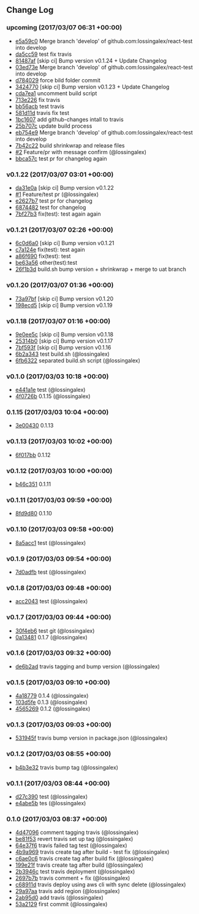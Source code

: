 ## Change Log

### upcoming (2017/03/07 06:31 +00:00)
- [e5a59c0](https://github.com/lossingalex/react-test/commit/e5a59c0c9f5118f7dc77628664310c69c4140b22) Merge branch 'develop' of github.com:lossingalex/react-test into develop
- [da5cc59](https://github.com/lossingalex/react-test/commit/da5cc59bd1323e7d55ff8bed816c7c82eaf15254) test fix travis
- [81487af](https://github.com/lossingalex/react-test/commit/81487aff6ca4f2b500991bf8c8e4ae62169171be) [skip ci] Bump version v0.1.24 + Update Changelog
- [03ed73e](https://github.com/lossingalex/react-test/commit/03ed73ec2bc59e89d06283e6f6b49d5d5dc21571) Merge branch 'develop' of github.com:lossingalex/react-test into develop
- [d784029](https://github.com/lossingalex/react-test/commit/d784029811398f0b5ff054835b2dd48ddd8dae2f) force bild folder commit
- [3424770](https://github.com/lossingalex/react-test/commit/342477052cf3e798ef7980255a41377d1f382191) [skip ci] Bump version v0.1.23 + Update Changelog
- [cda7ea1](https://github.com/lossingalex/react-test/commit/cda7ea1d0a84c4458e66703ffed7208eda1bb55f) uncomment build script
- [713e226](https://github.com/lossingalex/react-test/commit/713e2261da377a1d3e87bb5322238c997fc004bf) fix travis
- [bb56acb](https://github.com/lossingalex/react-test/commit/bb56acb912a6b6beddc590ff98df5e58bca89dbe) test travis
- [581d11d](https://github.com/lossingalex/react-test/commit/581d11d3dfdc59eda61bf7bb42c8f68b64b1afe0) travis fix test
- [1bc1607](https://github.com/lossingalex/react-test/commit/1bc1607c4907f242ae23c40815a1a4da743f5187) add github-changes intall to travis
- [25b707c](https://github.com/lossingalex/react-test/commit/25b707cfa00549ed69950882838e8878d4ff81d0) update build process
- [eb754e9](https://github.com/lossingalex/react-test/commit/eb754e903a97582b8d5304691486f3b0b99c40b1) Merge branch 'develop' of github.com:lossingalex/react-test into develop
- [7b42c22](https://github.com/lossingalex/react-test/commit/7b42c220dac2ede642f060d02e3b8bb089bb4aef) build shrinkwrap and release files
- [#2](https://github.com/lossingalex/react-test/pull/2) Feature/pr with message confirm (@lossingalex)
- [bbca57c](https://github.com/lossingalex/react-test/commit/bbca57c20625d243c34ecf9ba3562f095e363ae3) test pr for changelog again

### v0.1.22 (2017/03/07 03:01 +00:00)
- [da31e0a](https://github.com/lossingalex/react-test/commit/da31e0acdedd37bae56016271482bf2827d51862) [skip ci] Bump version v0.1.22
- [#1](https://github.com/lossingalex/react-test/pull/1) Feature/test pr (@lossingalex)
- [e2627b7](https://github.com/lossingalex/react-test/commit/e2627b76f5aa577677cb6bb24a6fd24c521dab87) test pr for changelog
- [6874482](https://github.com/lossingalex/react-test/commit/687448281281d8e578bc77daf29a86a434bb370c) test for changelog
- [7bf27b3](https://github.com/lossingalex/react-test/commit/7bf27b39a33f78bd93d28436bb6d20033ca17ed3) fix(test): test again again

### v0.1.21 (2017/03/07 02:26 +00:00)
- [6c0d6a0](https://github.com/lossingalex/react-test/commit/6c0d6a0e498cedf22fb828bb39d91d41dd473116) [skip ci] Bump version v0.1.21
- [c7a124e](https://github.com/lossingalex/react-test/commit/c7a124e3fcb01a73cf43f575356d7fd9ff86506e) fix(test): test again
- [a86f690](https://github.com/lossingalex/react-test/commit/a86f690e42378bc13b5b2c0102a6af7c3bbba8c0) fix(test): test
- [be63a56](https://github.com/lossingalex/react-test/commit/be63a56d9ea1762bcab207448c3be396579ff379) other(test):test
- [26f1b3d](https://github.com/lossingalex/react-test/commit/26f1b3d371e7e8519f2b98f977d4e1f69ac71823) build.sh bump version + shrinkwrap + merge to uat branch

### v0.1.20 (2017/03/07 01:36 +00:00)
- [73a97bf](https://github.com/lossingalex/react-test/commit/73a97bf52e6618ab88d85f0368c9aef1713da775) [skip ci] Bump version v0.1.20
- [198ecd5](https://github.com/lossingalex/react-test/commit/198ecd5aa84164d5ee04dc8e338ad0946d2ea57a) [skip ci] Bump version v0.1.19

### v0.1.18 (2017/03/07 01:16 +00:00)
- [9e0ee5c](https://github.com/lossingalex/react-test/commit/9e0ee5c12c10c0074d3cafbffaf87b116e84ccee) [skip ci] Bump version v0.1.18
- [25314b0](https://github.com/lossingalex/react-test/commit/25314b0b6383e31c162f0296e7b624ce121b8bd2) [skip ci] Bump version v0.1.17
- [7bf593f](https://github.com/lossingalex/react-test/commit/7bf593f645caa9b06ac6d316a6719267a5a04deb) [skip ci] Bump version v0.1.16
- [6b2a343](https://github.com/lossingalex/react-test/commit/6b2a3431d0e21ee0d98605bd496dda9252307b25) test build.sh (@lossingalex)
- [6fb6322](https://github.com/lossingalex/react-test/commit/6fb6322979a3617c2bc2804141ee8b451a63f32c) separated build.sh script (@lossingalex)

### v0.1.0 (2017/03/03 10:18 +00:00)
- [e441a1e](https://github.com/lossingalex/react-test/commit/e441a1e2988a2f34eda63021a7865dac18526ac7) test (@lossingalex)
- [4f0726b](https://github.com/lossingalex/react-test/commit/4f0726ba8ad4bf053093ee4851e6b29bb2e1b050) 0.1.15 (@lossingalex)

### 0.1.15 (2017/03/03 10:04 +00:00)
- [3e00430](https://github.com/lossingalex/react-test/commit/3e00430da4a3f5e910998a036c5b8034e9330dd6) 0.1.13

### v0.1.13 (2017/03/03 10:02 +00:00)
- [6f017bb](https://github.com/lossingalex/react-test/commit/6f017bbf6112118b00ace1d8d482cd55ab296130) 0.1.12

### v0.1.12 (2017/03/03 10:00 +00:00)
- [b46c351](https://github.com/lossingalex/react-test/commit/b46c3511e041502c1efa845499d17994009a75cc) 0.1.11

### v0.1.11 (2017/03/03 09:59 +00:00)
- [8fd9d80](https://github.com/lossingalex/react-test/commit/8fd9d80f7ebe58aaf6366cd9557a93336a6a8473) 0.1.10

### v0.1.10 (2017/03/03 09:58 +00:00)
- [8a5acc1](https://github.com/lossingalex/react-test/commit/8a5acc1b6931e33a4a210f2ac2f37c7fd62f30b5) test (@lossingalex)

### v0.1.9 (2017/03/03 09:54 +00:00)
- [7d0adfb](https://github.com/lossingalex/react-test/commit/7d0adfb479827d74b38d7270f449bc8d896ac260) test (@lossingalex)

### v0.1.8 (2017/03/03 09:48 +00:00)
- [acc2043](https://github.com/lossingalex/react-test/commit/acc2043e5345290d4a1a65d95ed765b2241d83f9) test (@lossingalex)

### v0.1.7 (2017/03/03 09:44 +00:00)
- [30f4eb6](https://github.com/lossingalex/react-test/commit/30f4eb617041cb9d4f89d72dd974da4ecb81aa50) test git (@lossingalex)
- [0a13481](https://github.com/lossingalex/react-test/commit/0a1348169c65616be09b75448e5a1753fb3bd2f7) 0.1.7 (@lossingalex)

### v0.1.6 (2017/03/03 09:32 +00:00)
- [de6b2ad](https://github.com/lossingalex/react-test/commit/de6b2ad98a72dfd94842385f5f429cfcabd912a2) travis tagging and bump version (@lossingalex)

### v0.1.5 (2017/03/03 09:10 +00:00)
- [4a18779](https://github.com/lossingalex/react-test/commit/4a18779b442c542a1b5ab7869485d0cedfc08fae) 0.1.4 (@lossingalex)
- [103d5fe](https://github.com/lossingalex/react-test/commit/103d5fe6fbdbcb52f7c1bbaf16f65f5eb3aa68d0) 0.1.3 (@lossingalex)
- [4565269](https://github.com/lossingalex/react-test/commit/45652691b88525314c1e3da5cc29582df0cc678c) 0.1.2 (@lossingalex)

### v0.1.3 (2017/03/03 09:03 +00:00)
- [531945f](https://github.com/lossingalex/react-test/commit/531945fb33aae0c2afcab5a188507fff3779fbb5) travis bump version in package.json (@lossingalex)

### v0.1.2 (2017/03/03 08:55 +00:00)
- [b4b3e32](https://github.com/lossingalex/react-test/commit/b4b3e3264bcdc7385abf5d97a0d9754d67eb46e1) travis bump tag (@lossingalex)

### v0.1.1 (2017/03/03 08:44 +00:00)
- [d27c390](https://github.com/lossingalex/react-test/commit/d27c39057f5cd33d82cab6ec9a28b74216522862) test (@lossingalex)
- [e4abe5b](https://github.com/lossingalex/react-test/commit/e4abe5b0b3477e708c77f0ca31b79720ecd61005) tes (@lossingalex)

### 0.1.0 (2017/03/03 08:37 +00:00)
- [4d47096](https://github.com/lossingalex/react-test/commit/4d470962b15bf46749f2649c0fa146682763327f) comment tagging travis (@lossingalex)
- [be81f53](https://github.com/lossingalex/react-test/commit/be81f5370496c7d2149062a5107774544b649efc) revert travis set up tag (@lossingalex)
- [64e37f6](https://github.com/lossingalex/react-test/commit/64e37f659640135fdf878188eefdbc1661501784) travis failed tag test (@lossingalex)
- [4b9a969](https://github.com/lossingalex/react-test/commit/4b9a969c1b8042b645fa7e4ad48b94e0d3cae93e) travis create tag after build - test fix (@lossingalex)
- [c6ae0c6](https://github.com/lossingalex/react-test/commit/c6ae0c6306a57ac933c126869fd590c92e49bcc7) travis create tag after build fix (@lossingalex)
- [199e21f](https://github.com/lossingalex/react-test/commit/199e21fc2da7a5dc460970a6bf82bd5e7536c4cb) travis create tag after build (@lossingalex)
- [2b3946c](https://github.com/lossingalex/react-test/commit/2b3946ca64e7ba241a6427e1f8e7a6cb5cebe7f4) test travis deployment (@lossingalex)
- [2697b7b](https://github.com/lossingalex/react-test/commit/2697b7ba69eeea7df4629f304314943ee9860c01) travis comment + fix (@lossingalex)
- [c68911d](https://github.com/lossingalex/react-test/commit/c68911d31457a7c283cf0c3cbed1e43f2934593e) travis deploy using aws cli with sync delete (@lossingalex)
- [29a97aa](https://github.com/lossingalex/react-test/commit/29a97aa43a7bc48c12f6aaf54824c356f9ad62f3) travis add region (@lossingalex)
- [2ab95d0](https://github.com/lossingalex/react-test/commit/2ab95d01ee5b30471453c33e1e21338987e2be7e) add travis (@lossingalex)
- [53a2129](https://github.com/lossingalex/react-test/commit/53a2129c58c8f4f13968442eac2c8c72f8dd5e0e) first commit (@lossingalex)